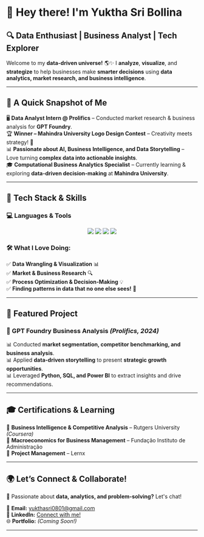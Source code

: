 
# 🚀 Hey there! I'm **Yuktha Sri Bollina**  

## 🔍 Data Enthusiast | Business Analyst | Tech Explorer  

Welcome to my **data-driven universe!** 🌎✨ I **analyze**, **visualize**, and **strategize** to help businesses make **smarter decisions** using **data analytics, market research, and business intelligence**.  

---
  
## 🎯 **A Quick Snapshot of Me**  

🖥️ **Data Analyst Intern @ Prolifics** – Conducted market research & business analysis for **GPT Foundry**.  
🏆 **Winner – Mahindra University Logo Design Contest** – Creativity meets strategy! 🎨  
📊 **Passionate about AI, Business Intelligence, and Data Storytelling** – Love turning **complex data into actionable insights**.  
🎓 **Computational Business Analytics Specialist** – Currently learning & exploring **data-driven decision-making** at **Mahindra University**.  

---
  
## 🚀 **Tech Stack & Skills**  

### 💻 **Languages & Tools**  
<p align="center">
  <img src="https://img.shields.io/badge/Python-3776AB?style=for-the-badge&logo=python&logoColor=white">
  <img src="https://img.shields.io/badge/SQL-4479A1?style=for-the-badge&logo=postgresql&logoColor=white">
  <img src="https://img.shields.io/badge/Power%20BI-F2C811?style=for-the-badge&logo=powerbi&logoColor=black">
  <img src="https://img.shields.io/badge/Excel-217346?style=for-the-badge&logo=microsoft-excel&logoColor=white">
</p>

### 🛠 **What I Love Doing:**  
✅ **Data Wrangling & Visualization** 📊  
✅ **Market & Business Research** 🔍  
✅ **Process Optimization & Decision-Making** 💡  
✅ **Finding patterns in data that no one else sees!** 👀  

---

## 📂 **Featured Project**  

### 🚀 GPT Foundry Business Analysis *(Prolifics, 2024)*  
📊 Conducted **market segmentation, competitor benchmarking, and business analysis**.  
📊 Applied **data-driven storytelling** to present **strategic growth opportunities**.  
📊 Leveraged **Python, SQL, and Power BI** to extract insights and drive recommendations.  

---

## 🎓 **Certifications & Learning**  

📜 **Business Intelligence & Competitive Analysis** – Rutgers University *(Coursera)*  
📜 **Macroeconomics for Business Management** – Fundação Instituto de Administração  
📜 **Project Management** – Lernx  

---

## 🌍 **Let’s Connect & Collaborate!**  
🚀 Passionate about **data, analytics, and problem-solving?** Let's chat!  

📩 **Email:** [yukthasri0801@gmail.com](mailto:yukthasri0801@gmail.com)  
🔗 **LinkedIn:** [Connect with me!](https://www.linkedin.com/in/yuktha-sri-bollina)  
🌐 **Portfolio:** *(Coming Soon!)*  

---



